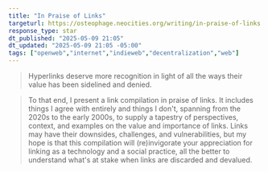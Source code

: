 ```yaml
---
title: "In Praise of Links"
targeturl: https://osteophage.neocities.org/writing/in-praise-of-links
response_type: star
dt_published: "2025-05-09 21:05"
dt_updated: "2025-05-09 21:05 -05:00"
tags: ["openweb","internet","indieweb","decentralization","web"]
---
```


> Hyperlinks deserve more recognition in light of all the ways their value has been sidelined and denied.

> To that end, I present a link compilation in praise of links. It includes things I agree with entirely and things I don't, spanning from the 2020s to the early 2000s, to supply a tapestry of perspectives, context, and examples on the value and importance of links. Links may have their downsides, challenges, and vulnerabilities, but my hope is that this compilation will (re)invigorate your appreciation for linking as a technology and a social practice, all the better to understand what's at stake when links are discarded and devalued.
